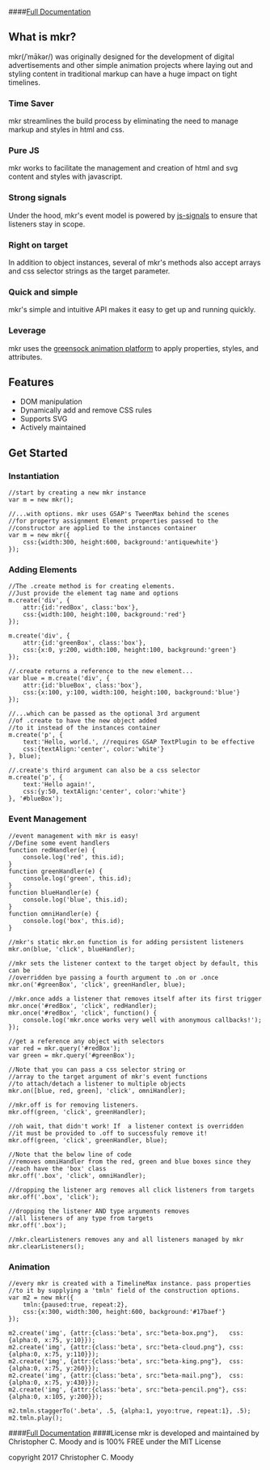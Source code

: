 ####[Full Documentation](https://chris-moody.github.io/mkr/)
## What is mkr?

mkr(/ˈmākər/) was originally designed for the development of digital advertisements and other simple animation projects where laying out and styling content in traditional markup can have a huge impact on tight timelines.

### Time Saver

mkr streamlines the build process by eliminating the need to manage markup and styles in html and css.

### Pure JS

mkr works to facilitate the management and creation of html and svg content and styles with javascript.

### Strong signals

Under the hood, mkr's event model is powered by [js-signals](http://millermedeiros.github.io/js-signals/) to ensure that listeners stay in scope.

### Right on target

In addition to object instances, several of mkr's methods also accept arrays and css selector strings as the target parameter.

### Quick and simple

mkr's simple and intuitive API makes it easy to get up and running quickly.

### Leverage

mkr uses the [greensock animation platform](https://greensock.com) to apply properties, styles, and attributes.

## Features

*   DOM manipulation
*   Dynamically add and remove CSS rules
*   Supports SVG
*   Actively maintained

## Get Started

### Instantiation

    //start by creating a new mkr instance
    var m = new mkr();

    //...with options. mkr uses GSAP's TweenMax behind the scenes
    //for property assignment Element properties passed to the 
    //constructor are applied to the instances container
    var m = new mkr({
        css:{width:300, height:600, background:'antiquewhite'}
    });


### Adding Elements

    //The .create method is for creating elements.
    //Just provide the element tag name and options
    m.create('div', {
        attr:{id:'redBox', class:'box'},
        css:{width:100, height:100, background:'red'}
    });

    m.create('div', {
        attr:{id:'greenBox', class:'box'}, 
        css:{x:0, y:200, width:100, height:100, background:'green'}
    });

    //.create returns a reference to the new element...
    var blue = m.create('div', {
        attr:{id:'blueBox', class:'box'}, 
        css:{x:100, y:100, width:100, height:100, background:'blue'}
    });

    //...which can be passed as the optional 3rd argument
    //of .create to have the new object added
    //to it instead of the instances container
    m.create('p', {
        text:'Hello, world.', //requires GSAP TextPlugin to be effective
        css:{textAlign:'center', color:'white'}
    }, blue);

    //.create's third argument can also be a css selector
    m.create('p', {
        text:'Hello again!',
        css:{y:50, textAlign:'center', color:'white'}
    }, '#blueBox');


### Event Management
                
    //event management with mkr is easy!
    //Define some event handlers
    function redHandler(e) {
        console.log('red', this.id);
    }
    function greenHandler(e) {
        console.log('green', this.id);
    }
    function blueHandler(e) {
        console.log('blue', this.id);
    }
    function omniHandler(e) {
        console.log('box', this.id);
    }

    //mkr's static mkr.on function is for adding persistent listeners
    mkr.on(blue, 'click', blueHandler);

    //mkr sets the listener context to the target object by default, this can be
    //overridden bye passing a fourth argument to .on or .once
    mkr.on('#greenBox', 'click', greenHandler, blue);

    //mkr.once adds a listener that removes itself after its first trigger
    mkr.once('#redBox', 'click', redHandler);
    mkr.once('#redBox', 'click', function() {
        console.log('mkr.once works very well with anonymous callbacks!');
    });

    //get a reference any object with selectors
    var red = mkr.query('#redBox');
    var green = mkr.query('#greenBox');

    //Note that you can pass a css selector string or
    //array to the target argument of mkr's event functions
    //to attach/detach a listener to multiple objects
    mkr.on([blue, red, green], 'click', omniHandler);

    //mkr.off is for removing listeners.
    mkr.off(green, 'click', greenHandler);

    //oh wait, that didn't work! If  a listener context is overridden
    //it must be provided to .off to successfuly remove it!
    mkr.off(green, 'click', greenHandler, blue);

    //Note that the below line of code
    //removes omniHandler from the red, green and blue boxes since they
    //each have the 'box' class
    mkr.off('.box', 'click', omniHandler);

    //dropping the listener arg removes all click listeners from targets
    mkr.off('.box', 'click');

    //dropping the listener AND type arguments removes
    //all listeners of any type from targets
    mkr.off('.box');

    //mkr.clearListeners removes any and all listeners managed by mkr
    mkr.clearListeners();

### Animation

    //every mkr is created with a TimelineMax instance. pass properties
    //to it by supplying a 'tmln' field of the construction options.
    var m2 = new mkr({
        tmln:{paused:true, repeat:2},
        css:{x:300, width:300, height:600, background:'#17baef'}
    });

    m2.create('img', {attr:{class:'beta', src:"beta-box.png"},   css:{alpha:0, x:75, y:10}});
    m2.create('img', {attr:{class:'beta', src:"beta-cloud.png"}, css:{alpha:0, x:75, y:110}});
    m2.create('img', {attr:{class:'beta', src:"beta-king.png"},  css:{alpha:0, x:75, y:260}});
    m2.create('img', {attr:{class:'beta', src:"beta-mail.png"},  css:{alpha:0, x:75, y:430}});
    m2.create('img', {attr:{class:'beta', src:"beta-pencil.png"}, css:{alpha:0, x:105, y:200}});

    m2.tmln.staggerTo('.beta', .5, {alpha:1, yoyo:true, repeat:1}, .5);
    m2.tmln.play();

####[Full Documentation](https://chris-moody.github.io/mkr/)
####License
mkr is developed and maintained by Christopher C. Moody and is 100% FREE under the MIT License

copyright 2017 Christopher C. Moody